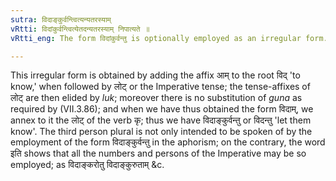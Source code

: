 ```yaml
---
sutra: विदाङ्कुर्वन्त्वित्यन्यतरस्याम्
vRtti: विदांकुर्वन्त्वित्येतदन्यतरस्याम् निपात्यते ॥
vRtti_eng: The form विदांकुर्वन्तु is optionally employed as an irregular form.

---
```

This irregular form is obtained by adding the affix आम् to the root विद् 'to know,' when followed by लोट् or the Imperative tense; the tense-affixes of लोट् are then elided by _luk_; moreover there is no substitution of _guna_ as required by (VII.3.86); and when we have thus obtained the form विदाम्, we annex to it the लोट् of the verb कृ; thus we have विदाङ्कुर्वन्तु or विदन्तु 'let them know'. The third person plural is not only intended to be spoken of by the employment of the form विदाङ्कुर्वन्तु in the aphorism; on the contrary, the word इति shows that all the numbers and persons of the Imperative may be so employed; as विदाङ्करोतु विदाङ्कुरुताम् &c.